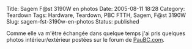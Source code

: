 Title: Sagem F@st 3190W en photos
Date: 2005-08-11 18:28
Category: Teardown
Tags: Hardware, Teardown, PBC FTTH, Sagem, F@st 3190W
Slug: sagem-fst-3190w-en-photos
Status: published

Comme elle va m'être échangée dans quelque temps j'ai pris quelques
photos intérieur/extérieur postées sur le forum de
[PauBC.com](http://forum.paubc.info/index.php/topic,339.0.html).
